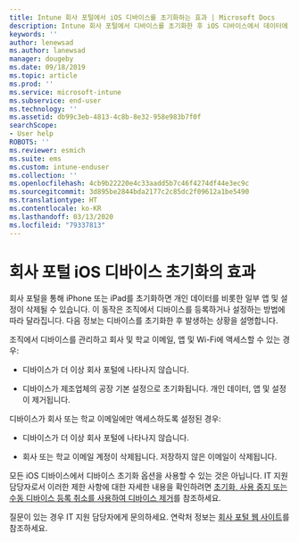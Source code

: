 ```yaml
---
title: Intune 회사 포털에서 iOS 디바이스를 초기화하는 효과 | Microsoft Docs
description: Intune 회사 포털에서 디바이스를 초기화한 후 iOS 디바이스에서 데이터에 미치는 영향을 설명합니다.
keywords: ''
author: lenewsad
ms.author: lanewsad
manager: dougeby
ms.date: 09/18/2019
ms.topic: article
ms.prod: ''
ms.service: microsoft-intune
ms.subservice: end-user
ms.technology: ''
ms.assetid: db99c3eb-4813-4c8b-8e32-958e983b7f0f
searchScope:
- User help
ROBOTS: ''
ms.reviewer: esmich
ms.suite: ems
ms.custom: intune-enduser
ms.collection: ''
ms.openlocfilehash: 4cb9b22220e4c33aadd5b7c46f4274df44e3ec9c
ms.sourcegitcommit: 3d895be2844bda2177c2c85dc2f09612a1be5490
ms.translationtype: HT
ms.contentlocale: ko-KR
ms.lasthandoff: 03/13/2020
ms.locfileid: "79337813"
---
```

# <a name="effects-of-company-portal-ios-device-reset"></a>회사 포털 iOS 디바이스 초기화의 효과 

회사 포털을 통해 iPhone 또는 iPad를 초기화하면 개인 데이터를 비롯한 일부 앱 및 설정이 삭제될 수 있습니다. 이 동작은 조직에서 디바이스를 등록하거나 설정하는 방법에 따라 달라집니다. 다음 정보는 디바이스를 초기화한 후 발생하는 상황을 설명합니다.  

조직에서 디바이스를 관리하고 회사 및 학교 이메일, 앱 및 Wi-Fi에 액세스할 수 있는 경우:

- 디바이스가 더 이상 회사 포털에 나타나지 않습니다.  

- 디바이스가 제조업체의 공장 기본 설정으로 초기화됩니다. 개인 데이터, 앱 및 설정이 제거됩니다.

디바이스가 회사 또는 학교 이메일에만 액세스하도록 설정된 경우:

- 디바이스가 더 이상 회사 포털에 나타나지 않습니다.  

- 회사 또는 학교 이메일 계정이 삭제됩니다. 저장하지 않은 이메일이 삭제됩니다.   

모든 iOS 디바이스에서 디바이스 초기화 옵션을 사용할 수 있는 것은 아닙니다. IT 지원 담당자로서 이러한 제한 사항에 대한 자세한 내용을 확인하려면 [초기화, 사용 중지 또는 수동 디바이스 등록 취소를 사용하여 디바이스 제거](https://docs.microsoft.com/intune/devices-wipe)를 참조하세요.  

질문이 있는 경우 IT 지원 담당자에게 문의하세요. 연락처 정보는 [회사 포털 웹 사이트](https://go.microsoft.com/fwlink/?linkid=2010980)를 참조하세요.
